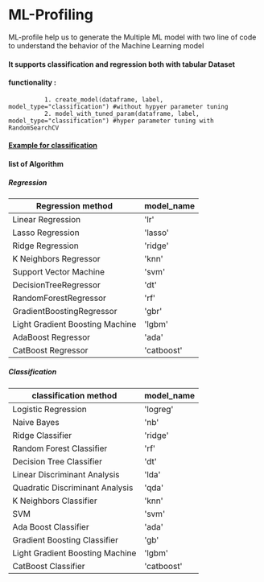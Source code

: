 # ML-Profiling
ML-profile help us to generate the Multiple ML model with two line of code to understand the behavior of the Machine Learning model
#### It supports classification and regression both with tabular Dataset 
#### functionality :
              1. create_model(dataframe, label, model_type="classification") #without hypyer parameter tuning
              2. model_with_tuned_param(dataframe, label, model_type="classification") #hyper parameter tuning with RandomSearchCV


#### [Example for classification](https://github.com/munishrajora/ML-Profiling/blob/main/Example.ipynb)
              

#### list of Algorithm 

##### Regression

| Regression method               |model_name  |
|---------------------------------| -----------|
|Linear Regression                | 'lr'       |
|Lasso Regression                 | 'lasso'    |
|Ridge Regression                 | 'ridge'    |
|K Neighbors Regressor            | 'knn'      |
|Support Vector Machine           | 'svm'      |
|DecisionTreeRegressor            | 'dt'       |
|RandomForestRegressor            | 'rf'       |
|GradientBoostingRegressor        | 'gbr'      |
|Light Gradient Boosting Machine  | 'lgbm'     |
|AdaBoost Regressor               | 'ada'      |
|CatBoost Regressor               | 'catboost' |


##### Classification

|classification method           | model_name|
|--------------------------------|-----------|
|Logistic Regression             |'logreg'   |
|Naive Bayes                     |'nb'       |
|Ridge Classifier                |'ridge'    |
|Random Forest Classifier        |'rf'       |
|Decision Tree Classifier        |'dt'       |
|Linear Discriminant Analysis    |'lda'      |
|Quadratic Discriminant Analysis |'qda'      |
|K Neighbors Classifier          |'knn'      |
|SVM                             |'svm'      |
|Ada Boost Classifier            |'ada'      |
|Gradient Boosting Classifier    |'gb'       |
|Light Gradient Boosting Machine |'lgbm'     |
|CatBoost Classifier             |'catboost' |

